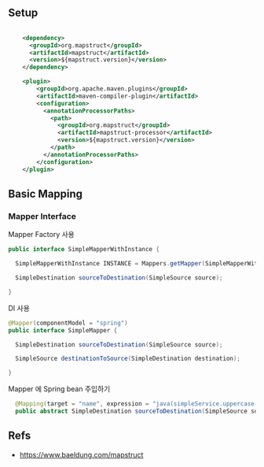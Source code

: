 

## Setup

```xml

    <dependency>
      <groupId>org.mapstruct</groupId>
      <artifactId>mapstruct</artifactId>
      <version>${mapstruct.version}</version>
    </dependency>
```
```xml
    <plugin>
        <groupId>org.apache.maven.plugins</groupId>
        <artifactId>maven-compiler-plugin</artifactId>
        <configuration>
          <annotationProcessorPaths>
            <path>
              <groupId>org.mapstruct</groupId>
              <artifactId>mapstruct-processor</artifactId>
              <version>${mapstruct.version}</version>
            </path>
          </annotationProcessorPaths>
        </configuration>
    </plugin>
```

## Basic Mapping

### Mapper Interface

Mapper Factory 사용
```java
public interface SimpleMapperWithInstance {

  SimpleMapperWithInstance INSTANCE = Mappers.getMapper(SimpleMapperWithInstance.class);

  SimpleDestination sourceToDestination(SimpleSource source);

}

```

DI 사용
```java
@Mapper(componentModel = "spring")
public interface SimpleMapper {

  SimpleDestination sourceToDestination(SimpleSource source);

  SimpleSource destinationToSource(SimpleDestination destination);

}
```
Mapper 에 Spring bean 주입하기
```java
  @Mapping(target = "name", expression = "java(simpleService.uppercase(source.name()))")
  public abstract SimpleDestination sourceToDestination(SimpleSource source);
```



## Refs
- https://www.baeldung.com/mapstruct






